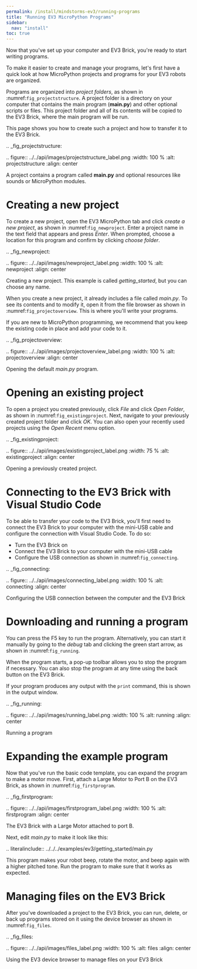 ```yaml
---
permalink: /install/mindstorms-ev3/running-programs
title: "Running EV3 MicroPython Programs"
sidebar:
  nav: "install"
toc: true
---
```



Now that you've set up your computer and EV3 Brick, you're ready to start
writing programs.

To make it easier to create and manage your programs, let's first have a quick
look at how MicroPython projects and programs for your EV3 robots are
organized.

Programs are organized into *project folders*, as shown in
:numref:`fig_projectstructure`. A project folder is a directory on your
computer that contains the main program (**main.py**) and other optional
scripts or files. This project folder and all of its contents will be copied
to the EV3 Brick, where the main program will be run.

This page shows you how to create such a project and how to transfer it to the
EV3 Brick.

.. _fig_projectstructure:

.. figure:: ../../api/images/projectstructure_label.png
   :width: 100 %
   :alt: projectstructure
   :align: center

   A project contains a program called **main.py** and optional resources like
   sounds or MicroPython modules.


# Creating a new project

To create a new project, open the EV3 MicroPython tab and
click *create a new project*, as shown in :numref:`fig_newproject`. Enter a
project name in the text field that appears and press *Enter*. When prompted,
choose a location for this program and confirm by clicking *choose folder*.

.. _fig_newproject:

.. figure:: ../../api/images/newproject_label.png
   :width: 100 %
   :alt: newproject
   :align: center

   Creating a new project. This example is called *getting_started*, but you
   can choose any name.

When you create a new project, it already includes a file called *main.py*. To
see its contents and to modify it, open it from the file browser as shown in
:numref:`fig_projectoverview`. This is where you'll write your programs.

If you are new to MicroPython programming, we recommend that you keep the
existing code in place and add your code to it.

.. _fig_projectoverview:

.. figure:: ../../api/images/projectoverview_label.png
   :width: 100 %
   :alt: projectoverview
   :align: center

   Opening the default *main.py* program.

# Opening an existing project

To open a project you created previously, click *File* and click
*Open Folder*, as shown in :numref:`fig_existingproject`. Next, navigate to
your previously created project folder and click *OK*. You can also open your
recently used projects using the *Open Recent* menu option.

.. _fig_existingproject:

.. figure:: ../../api/images/existingproject_label.png
   :width: 75 %
   :alt: existingproject
   :align: center

   Opening a previously created project.


# Connecting to the EV3 Brick with Visual Studio Code

To be able to transfer your code to the EV3 Brick, you'll first need to
connect the EV3 Brick to your computer with the mini-USB cable and configure
the connection with Visual Studio Code. To do so:

- Turn the EV3 Brick on
- Connect the EV3 Brick to your computer with the mini-USB cable
- Configure the USB connection as shown in :numref:`fig_connecting`.

.. _fig_connecting:

.. figure:: ../../api/images/connecting_label.png
   :width: 100 %
   :alt: connecting
   :align: center

   Configuring the USB connection between the computer and the EV3 Brick

# Downloading and running a program

You can press the F5 key to run the program. Alternatively, you can start it
manually by going to the *debug* tab and clicking the green start arrow, as
shown in :numref:`fig_running`.

When the program starts, a pop-up toolbar allows you to stop the program if
necessary. You can also stop the program at any time using the back button on
the EV3 Brick.

If your program produces any output with the ``print`` command, this is shown
in the output window.

.. _fig_running:

.. figure:: ../../api/images/running_label.png
   :width: 100 %
   :alt: running
   :align: center

   Running a program

# Expanding the example program

Now that you've run the basic code template, you can expand the program to
make a motor move. First, attach a Large Motor to Port B on the EV3 Brick,
as shown  in :numref:`fig_firstprogram`.

.. _fig_firstprogram:

.. figure:: ../../api/images/firstprogram_label.png
   :width: 100 %
   :alt: firstprogram
   :align: center

   The EV3 Brick with a Large Motor attached to port B.

Next, edit *main.py* to make it look like this:

.. literalinclude::
   ../../../examples/ev3/getting_started/main.py

This program makes your robot beep, rotate the motor, and beep again with a
higher pitched tone. Run the program to make sure that it works as expected.

# Managing files on the EV3 Brick

After you've downloaded a project to the EV3 Brick, you can run, delete, or
back up programs stored on it using the device browser as shown in
:numref:`fig_files`.

.. _fig_files:

.. figure:: ../../api/images/files_label.png
   :width: 100 %
   :alt: files
   :align: center

   Using the EV3 device browser to manage files on your EV3 Brick

